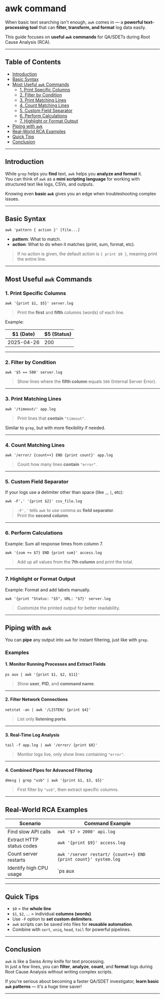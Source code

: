 # awk command

When basic text searching isn't enough, `awk` comes in — a **powerful text-processing tool** that can **filter, transform, and format** log data easily.

This guide focuses on **useful `awk` commands** for QA/SDETs during Root Cause Analysis (RCA).

---

## Table of Contents

- [Introduction](#introduction)
- [Basic Syntax](#basic-syntax)
- [Most Useful `awk` Commands](#most-useful-awk-commands)
  - [1. Print Specific Columns](#1-print-specific-columns)
  - [2. Filter by Condition](#2-filter-by-condition)
  - [3. Print Matching Lines](#3-print-matching-lines)
  - [4. Count Matching Lines](#4-count-matching-lines)
  - [5. Custom Field Separator](#5-custom-field-separator)
  - [6. Perform Calculations](#6-perform-calculations)
  - [7. Highlight or Format Output](#7-highlight-or-format-output)
- [Piping with `awk`](#piping-with-awk)
- [Real-World RCA Examples](#real-world-rca-examples)
- [Quick Tips](#quick-tips)
- [Conclusion](#conclusion)

---

## Introduction

While `grep` helps you **find** text, `awk` helps you **analyze and format** it.  
You can think of `awk` as a **mini scripting language** for working with structured text like logs, CSVs, and outputs.

Knowing even **basic `awk`** gives you an edge when troubleshooting complex issues.

---

## Basic Syntax

```
awk 'pattern { action }' [file...]
```

- **pattern**: What to match.
- **action**: What to do when it matches (print, sum, format, etc).

> If no action is given, the default action is `{ print $0 }`, meaning print the entire line.

---

## Most Useful `awk` Commands

### 1. Print Specific Columns

```
awk '{print $1, $5}' server.log
```
> Print the **first** and **fifth** columns (words) of each line.

Example:

| $1 (Date) | $5 (Status) |
| --------- | ----------- |
| 2025-04-26 | 200 |

---

### 2. Filter by Condition

```
awk '$5 == 500' server.log
```
> Show lines where the **fifth column** equals `500` (Internal Server Error).

---

### 3. Print Matching Lines

```
awk '/timeout/' app.log
```
> Print lines that **contain** `"timeout"`.

Similar to `grep`, but with more flexibility if needed.

---

### 4. Count Matching Lines

```
awk '/error/ {count++} END {print count}' app.log
```
> Count how many lines **contain** `"error"`.

---

### 5. Custom Field Separator

If your logs use a delimiter other than space (like `,`, `|`, etc):

```
awk -F',' '{print $2}' csv_file.log
```
> `-F','` tells `awk` to use comma as **field separator**.  
> Print the **second column**.

---

### 6. Perform Calculations

Example: Sum all response times from column 7.

```
awk '{sum += $7} END {print sum}' access.log
```
> Add up all values from the **7th column** and print the total.

---

### 7. Highlight or Format Output

Example: Format and add labels manually.

```
awk '{print "Status: "$5", URL: "$7}' server.log
```
> Customize the printed output for better readability.

---

## Piping with `awk`

You can **pipe** any output into `awk` for instant filtering, just like with `grep`.

### Examples

#### 1. Monitor Running Processes and Extract Fields

```
ps aux | awk '{print $1, $2, $11}'
```
> Show **user**, **PID**, and **command name**.

---

#### 2. Filter Network Connections

```
netstat -an | awk '/LISTEN/ {print $4}'
```
> List only **listening ports**.

---

#### 3. Real-Time Log Analysis

```
tail -f app.log | awk '/error/ {print $0}'
```
> Monitor logs live, only show lines containing `"error"`.

---

#### 4. Combined Pipes for Advanced Filtering

```
dmesg | grep "usb" | awk '{print $1, $3, $5}'
```
> First filter by `"usb"`, then extract specific columns.

---

## Real-World RCA Examples

| Scenario                  | Command Example |
| -------------------------- | --------------- |
| Find slow API calls        | `awk '$7 > 2000' api.log` |
| Extract HTTP status codes  | `awk '{print $9}' access.log` |
| Count server restarts      | `awk '/server restart/ {count++} END {print count}' system.log` |
| Identify high CPU usage    | `ps aux | awk '$3 > 70 {print $1, $2, $3}'` |

---

## Quick Tips

- `$0` = the **whole line**  
- `$1`, `$2`, ... = individual **columns (words)**
- Use `-F` option to **set custom delimiters**.
- `awk` scripts can be saved into files for **reusable automation**.
- Combine with `sort`, `uniq`, `head`, `tail` for powerful pipelines.

---

## Conclusion

`awk` is like a Swiss Army knife for text processing.  
In just a few lines, you can **filter**, **analyze**, **count**, and **format** logs during Root Cause Analysis without writing complex scripts.

If you're serious about becoming a faster QA/SDET investigator, **learn basic `awk` patterns** — it's a huge time saver!

---
